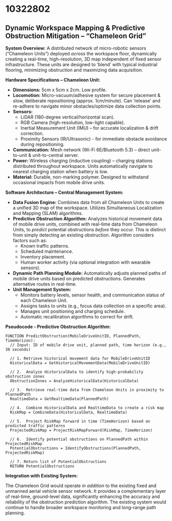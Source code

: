 # 10322802

## Dynamic Workspace Mapping & Predictive Obstruction Mitigation – “Chameleon Grid”

**System Overview:** A distributed network of micro-robotic sensors (“Chameleon Units”) deployed *across* the workspace floor, dynamically creating a real-time, high-resolution, 3D map independent of fixed sensor infrastructure.  These units are designed to ‘blend’ with typical industrial flooring, minimizing obstruction and maximizing data acquisition. 

**Hardware Specifications – Chameleon Unit:**

*   **Dimensions:** 5cm x 5cm x 2cm. Low profile.
*   **Locomotion:**  Micro-vacuum/adhesive system for secure placement & slow, deliberate repositioning (approx. 1cm/minute).  Can ‘release’ and re-adhere to navigate minor obstacles/optimize data collection points.
*   **Sensors:**
    *   LiDAR (180-degree vertical/horizontal scan).
    *   RGB Camera (high-resolution, low-light capable).
    *   Inertial Measurement Unit (IMU) – for accurate localization & drift correction.
    *   Proximity Sensors (IR/Ultrasonic) - for immediate obstacle avoidance during repositioning.
*   **Communication:**  Mesh network (Wi-Fi 6E/Bluetooth 5.3) – direct unit-to-unit & unit-to-central server.
*   **Power:** Wireless charging (inductive coupling) – charging stations distributed throughout workspace.  Units automatically navigate to nearest charging station when battery is low.
*   **Material:** Durable, non-marking polymer.  Designed to withstand occasional impacts from mobile drive units.

**Software Architecture – Central Management System:**

*   **Data Fusion Engine:** Combines data from all Chameleon Units to create a unified 3D map of the workspace. Utilizes Simultaneous Localization and Mapping (SLAM) algorithms.
*   **Predictive Obstruction Algorithm:** Analyzes historical movement data of mobile drive units, combined with real-time data from Chameleon Units, to *predict* potential obstructions *before* they occur.  This is distinct from simply detecting an existing obstruction.  Algorithm considers factors such as:
    *   Known traffic patterns.
    *   Scheduled maintenance.
    *   Inventory placement.
    *   Human worker activity (via optional integration with wearable sensors).
*   **Dynamic Path Planning Module:**  Automatically adjusts planned paths of mobile drive units based on predicted obstructions. Generates alternative routes in real-time.
*   **Unit Management System:**
    *   Monitors battery levels, sensor health, and communication status of each Chameleon Unit.
    *   Assigns tasks to units (e.g., focus data collection on a specific area).
    *   Manages unit positioning and charging schedule.
    *   Automatic recalibration algorithms to correct for drift.

**Pseudocode - Predictive Obstruction Algorithm:**

```
FUNCTION PredictObstruction(MobileDriveUnitID, PlannedPath, TimeHorizon):
  // Input: ID of mobile drive unit, planned path, time horizon (e.g., 30 seconds)

  // 1. Retrieve historical movement data for MobileDriveUnitID
  HistoricalData = GetHistoricalMovementData(MobileDriveUnitID)

  // 2.  Analyze HistoricalData to identify high-probability obstruction zones
  ObstructionZones = AnalyzeHistoricalData(HistoricalData)

  // 3.  Retrieve real-time data from Chameleon Units in proximity to PlannedPath
  RealtimeData = GetRealtimeData(PlannedPath)

  // 4.  Combine HistoricalData and RealtimeData to create a risk map
  RiskMap = CombineData(HistoricalData, RealtimeData)

  // 5.  Project RiskMap forward in time (TimeHorizon) based on predicted traffic patterns
  ProjectedRiskMap = ProjectRiskMapForward(RiskMap, TimeHorizon)

  // 6.  Identify potential obstructions on PlannedPath within ProjectedRiskMap
  PotentialObstructions = IdentifyObstructions(PlannedPath, ProjectedRiskMap)

  // 7. Return list of PotentialObstructions
  RETURN PotentialObstructions
```

**Integration with Existing System:**

The Chameleon Grid would operate *in addition* to the existing fixed and unmanned aerial vehicle sensor network. It provides a complementary layer of real-time, ground-level data, significantly enhancing the accuracy and reliability of the obstruction prediction algorithm. The existing system would continue to handle broader workspace monitoring and long-range path planning.